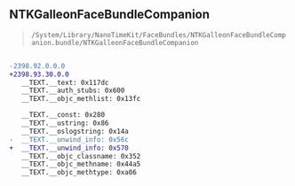 ## NTKGalleonFaceBundleCompanion

> `/System/Library/NanoTimeKit/FaceBundles/NTKGalleonFaceBundleCompanion.bundle/NTKGalleonFaceBundleCompanion`

```diff

-2398.92.0.0.0
+2398.93.30.0.0
   __TEXT.__text: 0x117dc
   __TEXT.__auth_stubs: 0x600
   __TEXT.__objc_methlist: 0x13fc

   __TEXT.__const: 0x280
   __TEXT.__ustring: 0x86
   __TEXT.__oslogstring: 0x14a
-  __TEXT.__unwind_info: 0x56c
+  __TEXT.__unwind_info: 0x570
   __TEXT.__objc_classname: 0x352
   __TEXT.__objc_methname: 0x44a5
   __TEXT.__objc_methtype: 0xa06

```
